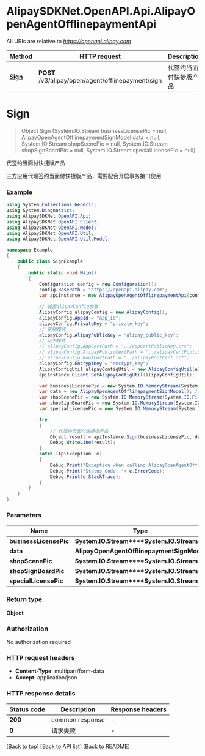 # AlipaySDKNet.OpenAPI.Api.AlipayOpenAgentOfflinepaymentApi

All URIs are relative to *https://openapi.alipay.com*

Method | HTTP request | Description
------------- | ------------- | -------------
[**Sign**](AlipayOpenAgentOfflinepaymentApi.md#sign) | **POST** /v3/alipay/open/agent/offlinepayment/sign | 代签约当面付快捷版产品


<a name="sign"></a>
# **Sign**
> Object Sign (System.IO.Stream businessLicensePic = null, AlipayOpenAgentOfflinepaymentSignModel data = null, System.IO.Stream shopScenePic = null, System.IO.Stream shopSignBoardPic = null, System.IO.Stream specialLicensePic = null)

代签约当面付快捷版产品

三方应用代理签约当面付快捷版产品，需要配合开启事务接口使用

### Example
```csharp
using System.Collections.Generic;
using System.Diagnostics;
using AlipaySDKNet.OpenAPI.Api;
using AlipaySDKNet.OpenAPI.Client;
using AlipaySDKNet.OpenAPI.Model;
using AlipaySDKNet.OpenAPI.Util;
using AlipaySDKNet.OpenAPI.Util.Model;

namespace Example
{
    public class SignExample
    {
        public static void Main()
        {
            Configuration config = new Configuration();
            config.BasePath = "https://openapi.alipay.com";
            var apiInstance = new AlipayOpenAgentOfflinepaymentApi(config);

            // 设置alipayConfig参数
            AlipayConfig alipayConfig = new AlipayConfig();
            alipayConfig.AppId = "app_id";
            alipayConfig.PrivateKey = "private_key";
            // 密钥模式
            alipayConfig.AlipayPublicKey = "alipay_public_key";
            // 证书模式
            // alipayConfig.AppCertPath = "../appCertPublicKey.crt";
            // alipayConfig.AlipayPublicCertPath = "../alipayCertPublicKey_RSA2.crt";
            // alipayConfig.RootCertPath = "../alipayRootCert.crt";
            alipayConfig.EncryptKey = "encrypt_key";
            AlipayConfigUtil alipayConfigUtil = new AlipayConfigUtil(alipayConfig);
            apiInstance.Client.SetAlipayConfigUtil(alipayConfigUtil);

            var businessLicensePic = new System.IO.MemoryStream(System.IO.File.ReadAllBytes("/path/to/file.txt"));  // System.IO.Stream |  (optional) 
            var data = new AlipayOpenAgentOfflinepaymentSignModel(); // AlipayOpenAgentOfflinepaymentSignModel |  (optional) 
            var shopScenePic = new System.IO.MemoryStream(System.IO.File.ReadAllBytes("/path/to/file.txt"));  // System.IO.Stream |  (optional) 
            var shopSignBoardPic = new System.IO.MemoryStream(System.IO.File.ReadAllBytes("/path/to/file.txt"));  // System.IO.Stream |  (optional) 
            var specialLicensePic = new System.IO.MemoryStream(System.IO.File.ReadAllBytes("/path/to/file.txt"));  // System.IO.Stream |  (optional) 

            try
            {
                // 代签约当面付快捷版产品
                Object result = apiInstance.Sign(businessLicensePic, data, shopScenePic, shopSignBoardPic, specialLicensePic);
                Debug.WriteLine(result);
            }
            catch (ApiException  e)
            {
                Debug.Print("Exception when calling AlipayOpenAgentOfflinepaymentApi.Sign: " + e.Message );
                Debug.Print("Status Code: "+ e.ErrorCode);
                Debug.Print(e.StackTrace);
            }
        }
    }
}
```

### Parameters

Name | Type | Description  | Notes
------------- | ------------- | ------------- | -------------
 **businessLicensePic** | **System.IO.Stream****System.IO.Stream**|  | [optional] 
 **data** | **AlipayOpenAgentOfflinepaymentSignModel**|  | [optional] 
 **shopScenePic** | **System.IO.Stream****System.IO.Stream**|  | [optional] 
 **shopSignBoardPic** | **System.IO.Stream****System.IO.Stream**|  | [optional] 
 **specialLicensePic** | **System.IO.Stream****System.IO.Stream**|  | [optional] 

### Return type

**Object**

### Authorization

No authorization required

### HTTP request headers

 - **Content-Type**: multipart/form-data
 - **Accept**: application/json


### HTTP response details
| Status code | Description | Response headers |
|-------------|-------------|------------------|
| **200** | common response |  -  |
| **0** | 请求失败 |  -  |

[[Back to top]](#) [[Back to API list]](../README.md#documentation-for-api-endpoints) [[Back to README]](../README.md)

